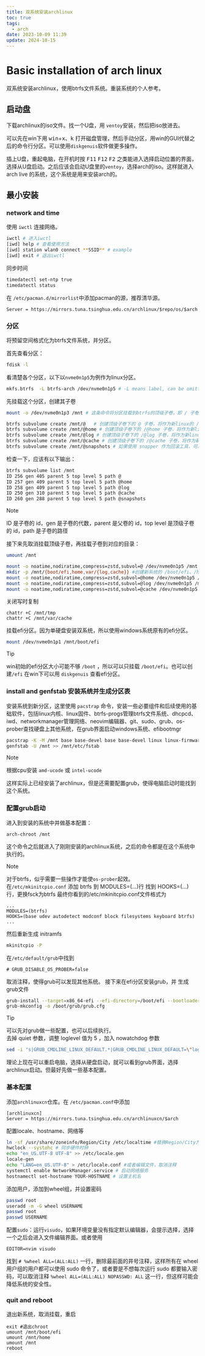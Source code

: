 ```yaml
---
title: 双系统安装archlinux 
toc: true
tags:
  - arch
date: 2023-10-09 11:39
update: 2024-10-15
---
```

# Basic installation of arch linux
双系统安装archlinux，使用btrfs文件系统。重装系统的个人参考。

## 启动盘

下载archlinux的iso文件。找一个U盘，用 `ventoy`安装，然后把iso放进去。

可以先在win下用  <kbd>win</kbd>+<kbd>x</kbd>、<kbd>k</kbd> 打开磁盘管理，然后手动分区，用win的GUI代替之后的命令行分区。可以使用`diskgenuis`软件做更多操作。

插上U盘，重起电脑，在开机时按 <kbd>F11</kbd> <kbd>F12</kbd> <kbd>F2</kbd> 之类能进入选择启动位置的界面，选择从U盘启动。之后应该会启动U盘里的`ventoy`，选择arch的iso。这样就进入arch live 的系统，这个系统是用来安装arch的。

## 最小安装

### network and time
使用 `iwctl` 连接网络。
```sh
iwctl # 进入iwctl
[iwd] help # 查看使用方法
[iwd] station wlan0 connect **SSID** # example
[iwd] exit # 退出iwctl
```
同步时间
```sh
timedatectl set-ntp true
timedatectl status
```
在 `/etc/pacman.d/mirrorlist`中添加pacman的源，推荐清华源。
```text
Server = https://mirrors.tuna.tsinghua.edu.cn/archlinux/$repo/os/$arch
```

### 分区
将预留空间格式化为btrfs文件系统，并分区。

首先查看分区：
```sh
fdisk -l
```
看清楚各个分区，以下以`nvme0n1p5`为例作为linux分区。
```sh
mkfs.btrfs  -L btrfs-arch /dev/nvme0n1p5 # -L means label, can be omitted
```
先挂载这个分区，创建其子卷
```sh
mount -o /dev/nvme0n1p3 /mnt # 这条命令将分区挂载到btrfs的顶级子卷，即 / 子卷， id=5

btrfs subvolume create /mnt/@   # 创建顶级子卷下的 @ 子卷，将作为新linux的 / 目录
btrfs subvolume create /mnt/@home # 创建顶级子卷下的 /@home 子卷，将作为新linux的 用户家目录，即 /home
btrfs subvolume create /mnt/@log # 创建顶级子卷下的 /@log 子卷，将作为新linux的 日志目录，即 /var/log
btrfs subvolume create /mnt/@cache # 创建顶级子卷下的 /@cache 子卷，将作为新linux的 缓存目录，即 /var/cache
btrfs subvolume create /mnt/@snapshots # 如果使用 snapper 作为回滚工具，可以现在创建这个子卷，安装完成后再创建也可以
```
检查一下，应该有以下输出：
```sh
btrfs subvolume list /mnt
ID 256 gen 405 parent 5 top level 5 path @
ID 257 gen 409 parent 5 top level 5 path @home
ID 258 gen 409 parent 5 top level 5 path @log
ID 250 gen 310 parent 5 top level 5 path @cache
ID 260 gen 288 parent 5 top level 5 path @snapshots
```
> [!note]
> ID 是子卷的 id，gen 是子卷的代数，parent 是父卷的 id，top level 是顶级子卷的 id，path 是子卷的路径

接下来先取消挂载顶级子卷，再挂载子卷到对应的目录：
```sh
umount /mnt

mount -o noatime,nodiratime,compress=zstd,subvol=@ /dev/nvme0n1p5 /mnt #挂载 @ 子卷到新系统的 / 目录
mkdir -p /mnt/{boot/efi,home,var/{log,cache}} #创建新系统的 /boot/efi、/home、/var/log、/var/cache
mount -o noatime,nodiratime,compress=zstd,subvol=@home /dev/nvme0n1p5 /mnt/home
mount -o noatime,nodiratime,compress=zstd,subvol=@log /dev/nvme0n1p5 /mnt/var/log
mount -o noatime,nodiratime,compress=zstd,subvol=@cache /dev/nvme0n1p5 /mnt/var/cache
```
关闭写时复制
```
chattr +C /mnt/tmp
chattr +C /mnt/var/cache
```
挂载efi分区。因为单硬盘安装双系统，所以使用windows系统原有的efi分区。
```sh
mount /dev/nvme0n1p1 /mnt/boot/efi
```
> [!tip]
> win初始的efi分区大小可能不够 `/boot` ，所以可以只挂载 `/boot/efi`。也可以创建`/efi`
> 在win下可以用 `diskgenuis` 查看efi分区。

### install and genfstab 安装系统并生成分区表
安装系统到新分区，这里使用 `pacstrap` 命令，安装一些必要组件和后续使用的基础软件，包括linux内核、linux固件、btrfs-progs管理btrfs文件系统、dhcpcd、iwd、networkmanager管理网络、neovim编辑器、git、sudo、grub、os-prober查找硬盘上其他系统，在grub界面启动windows系统、efibootmgr
```sh
pacstrap -K -M /mnt base base-devel base base-devel linux linux-firmware btrfs-progs networkmanager iwd neovim git sudo grub os-prober efibootmgr amd-ucode btrfs-assistant dhcpcd
genfstab -U /mnt >> /mnt/etc/fstab
```
> [!note]
> 根据cpu安装 `amd-ucode` 或 `intel-ucode`

这样实际上已经安装了archlinux，但是还需要配置grub，使得电脑启动时能找到这个系统。

### 配置grub启动

进入到安装的系统中并做基本配置：
```
arch-chroot /mnt
```
这个命令之后就进入了刚刚安装的archlinux系统，之后的命令都是在这个系统中执行的。
> [!note]
> 对于btrfs，似乎需要一些操作才能使`os-prober`起效。  
> 在`/etc/mkinitcpio.conf` 添加 btrfs 到 MODULES=(...)行 找到 HOOKS=(...)行，更换fsck为btrfs 最终你看到的/etc/mkinitcpio.conf文件格式为
> ```text
> ...
> MODULES=(btrfs)
> HOOKS=(base udev autodetect modconf block filesystems keyboard btrfs)
> ...
> ```
> 然后重新生成 initramfs
> ```sh
> mkinitcpio -P
> ```

在`/etc/default/grub`中找到
```
# GRUB_DISABLE_OS_PROBER=false
```
取消注释，使得grub可以发现其他系统。
接下来在efi分区安装grub，并 生成grub文件
```sh
grub-install --target=x86_64-efi --efi-directory=/boot/efi --bootloader-id=arch --recheck
grub-mkconfig -o /boot/grub/grub.cfg
```
> [!tip]
> 可以先对grub做一些配置，也可以后续执行。  
> 去掉 quiet 参数，调整 loglevel 值为 5 ，加入 nowatchdog 参数
> ```sh
> sed -i "s|GRUB_CMDLINE_LINUX_DEFAULT.*|GRUB_CMDLINE_LINUX_DEFAULT=\"loglevel=5 nowatchdog\"|" /etc/default/grub
> ```

理论上现在可以重启电脑，选择从硬盘启动，就可以看到grub界面，选择archlinux启动。但最好先做一些基本配置。
### 基本配置
添加`archlinuxcn`仓库。在 `/etc/pacman.conf`中添加
```text
[archlinuxcn]
Server = https://mirrors.tuna.tsinghua.edu.cn/archlinuxcn/$arch
```
配置locale、hostname、网络等
```sh
ln -sf /usr/share/zoneinfo/Region/City /etc/localtime #替换Region/City为你所在区域，例如Asia/Shanghai
hwclock --systohc # 同步硬件时钟
echo "en_US.UTF-8 UTF-8" >> /etc/locale.gen
locale-gen
echo "LANG=en_US.UTF-8" > /etc/locale.conf #或者编辑文件，取消注释
systemctl enable NetworkManager.service # 启动网络服务
hostnamectl set-hostname YOUR-HOSTNAME # 设置主机名
```

添加用户，添加到wheel组，并设置密码
```sh
passwd root
useradd -m -G wheel USERNAME
passwd root
passwd USERNAME
```

配置`sudo`：运行`visudo`，如果环境变量没有指定默认编辑器，会提示选择，选择一个之后会进入文件编辑界面。或者使用
```
EDITOR=nvim visudo
```
找到 `# %wheel ALL=(ALL:ALL)` 一行，删除最前面的井号注释，这样所有在 wheel 用户组的用户都可以使用 sudo 命令了，或者要是不想每次运行 sudo 都要输入密码，可以取消注释 `%wheel ALL=(ALL:ALL) NOPASSWD: ALL` 这一行，但这样可能会降低系统的安全性。
### quit and reboot
退出新系统，取消挂载，重启
```
exit #退出chroot
umount /mnt/boot/efi
umount /mnt/home
umount /mnt
reboot
```
